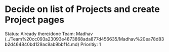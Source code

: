 # Decide on list of Projects and create Project pages

Status: Already there/done
Team: Madhav (../Team%20cc093a23093e4873868ada877d456635/Madhav%20ea78d83b2d464840bd129ac9ab9bbf14.md)
Prioritiy: 1
